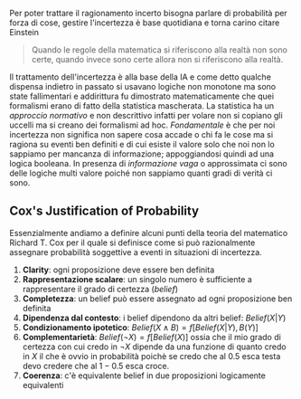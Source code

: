 Per poter trattare il ragionamento incerto bisogna parlare di probabilità per forza di cose, gestire l'incertezza è base quotidiana e torna carino citare Einstein

>Quando le regole della matematica si riferiscono alla realtà non sono certe, quando invece sono certe allora non si riferiscono alla realtà.

Il trattamento dell'incertezza è alla base della IA e come detto qualche dispensa indietro in passato si usavano logiche non monotone ma sono state fallimentari e addirittura fu dimostrato matematicamente che quei formalismi erano di fatto della statistica mascherata. 
La statistica ha un *approccio normativo* e non descrittivo infatti per volare non si copiano gli uccelli ma si creano dei formalismi ad hoc. 
*Fondamentale* è che per noi incertezza non significa non sapere cosa accade o chi fa le cose ma si ragiona su eventi ben definiti e di cui esiste il valore solo che noi non lo sappiamo per mancanza di informazione; appoggiandosi quindi ad una logica booleana. In presenza di *informazione vaga* o approssimata ci sono delle logiche multi valore poiché non sappiamo quanti gradi di verità ci sono. 

## Cox's Justification of Probability
Essenzialmente andiamo a definire alcuni punti della teoria del matematico Richard T. Cox per il quale si definisce come si può razionalmente assegnare probabilità soggettive a eventi in situazioni di incertezza. 
1. **Clarity**: ogni proposizione deve essere ben definita
2. **Rappresentazione scalare**: un singolo numero è sufficiente a rappresentare il grado di certezza (*belief*)
3. **Completezza**: un belief può essere assegnato ad ogni proposizione ben definita
4. **Dipendenza dal contesto**: i belief dipendono da altri belief: $Belief(X|Y)$
5. **Condizionamento ipotetico**: $Belief(X \land B) = f[Belief(X|Y), B(Y)]$
6. **Complementarietà**: $Belief(¬X)=f[Belief(X)]$ ossia che il mio grado di certezza con cui credo in $¬X$ dipende da una funzione di quanto credo in $X$ il che è ovvio in probabilità poichè se credo che al $0.5$ esca testa devo credere che al $1-0.5$ esca croce.
7. **Coerenza**: c'è equivalente belief in due proposizioni logicamente equivalenti
